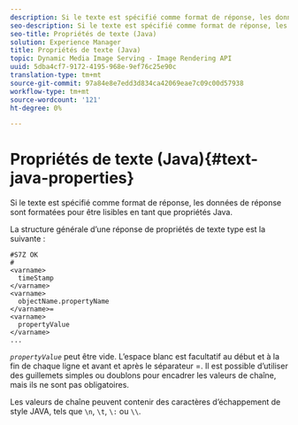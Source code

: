 ```yaml
---
description: Si le texte est spécifié comme format de réponse, les données de réponse sont formatées pour être lisibles en tant que propriétés Java.
seo-description: Si le texte est spécifié comme format de réponse, les données de réponse sont formatées pour être lisibles en tant que propriétés Java.
seo-title: Propriétés de texte (Java)
solution: Experience Manager
title: Propriétés de texte (Java)
topic: Dynamic Media Image Serving - Image Rendering API
uuid: 5dba4cf7-9172-4195-968e-9ef76c25e90c
translation-type: tm+mt
source-git-commit: 97a84e8e7edd3d834ca42069eae7c09c00d57938
workflow-type: tm+mt
source-wordcount: '121'
ht-degree: 0%

---
```



# Propriétés de texte (Java){#text-java-properties}

Si le texte est spécifié comme format de réponse, les données de réponse sont formatées pour être lisibles en tant que propriétés Java.

La structure générale d’une réponse de propriétés de texte type est la suivante :

```
#S7Z OK
#
<varname>
  timeStamp
</varname>
<varname>
  objectName.propertyName
</varname>=
<varname>
  propertyValue
</varname>
...
```

*`propertyValue`* peut être vide. L’espace blanc est facultatif au début et à la fin de chaque ligne et avant et après le séparateur =. Il est possible d’utiliser des guillemets simples ou doublons pour encadrer les valeurs de chaîne, mais ils ne sont pas obligatoires.

Les valeurs de chaîne peuvent contenir des caractères d’échappement de style JAVA, tels que `\n`, `\t`, `\:` ou `\\`.
